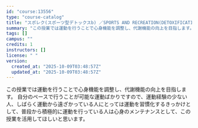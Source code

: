 ```yaml
---
id: "course:13556"
type: "course-catalog"
title: "スポレク(スポーツ型デトックスb) ／SPORTS AND RECREATION(DETOXIFICATION THROUGH SPORTS (B))"
summary: "この授業では運動を行うことで心身機能を調整し、代謝機能の向上を目指します。 自分のペースで行うことが可能な運動ばかりですので、運動経験の少ない人、しばらく運動から遠ざかっている人にとっては運動を習慣化するきっかけとして、普段から積極的に運動…"
tags: []
campus: ""
credits: 1
instructors: []
license: " "
version:
  created_at: "2025-10-09T03:48:57Z"
  updated_at: "2025-10-09T03:48:57Z"
---
```


この授業では運動を行うことで心身機能を調整し、代謝機能の向上を目指します。 自分のペースで行うことが可能な運動ばかりですので、運動経験の少ない人、しばらく運動から遠ざかっている人にとっては運動を習慣化するきっかけとして、普段から積極的に運動を行っている人は心身のメンテナンスとして、この授業を活用してほしいと思います。
